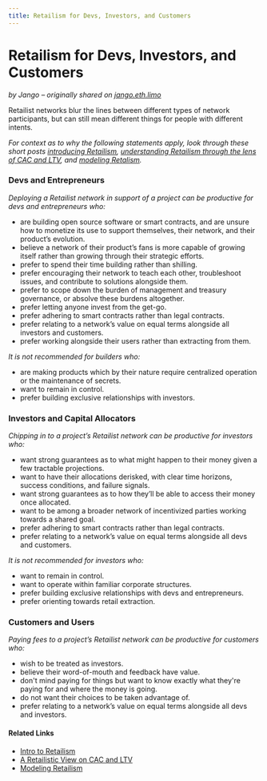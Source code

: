 ```yaml
---
title: Retailism for Devs, Investors, and Customers
---
```


# Retailism for Devs, Investors, and Customers

*by Jango – originally shared on [jango.eth.limo](https://jango.eth.limo/?id=3EB05292-0376-4B7D-AFCF-042B70673C3D)*

Retailist networks blur the lines between different types of network participants, but can still mean different things for people with different intents.

_For context as to why the following statements apply, look through these short posts [introducing Retailism](https://jango.eth.limo/9E01E72C-6028-48B7-AD04-F25393307132), [understanding Retailism through the lens of CAC and LTV](https://jango.eth.limo/572BD957-0331-4977-8B2D-35F84D693276), and [modeling Retalism](https://jango.eth.limo/B762F3CC-AEFE-4DE0-B08C-7C16400AF718/)._

### Devs and Entrepreneurs

*Deploying a Retailist network in support of a project can be productive for devs and entrepreneurs who:*

- are building open source software or smart contracts, and are unsure how to monetize its use to support themselves, their network, and their product’s evolution.
- believe a network of their product’s fans is more capable of growing itself rather than growing through their strategic efforts.
- prefer to spend their time building rather than shilling.
- prefer encouraging their network to teach each other, troubleshoot issues, and contribute to solutions alongside them.
- prefer to scope down the burden of management and treasury governance, or absolve these burdens altogether.
- prefer letting anyone invest from the get-go.
- prefer adhering to smart contracts rather than legal contracts.
- prefer relating to a network’s value on equal terms alongside all investors and customers.
- prefer working alongside their users rather than extracting from them.

*It is not recommended for builders who:*

- are making products which by their nature require centralized operation or the maintenance of secrets.
- want to remain in control.
- prefer building exclusive relationships with investors.

### Investors and Capital Allocators

*Chipping in to a project’s Retailist network can be productive for investors who:*

- want strong guarantees as to what might happen to their money given a few tractable projections.
- want to have their allocations derisked, with clear time horizons, success conditions, and failure signals.
- want strong guarantees as to how they’ll be able to access their money once allocated.
- want to be among a broader network of incentivized parties working towards a shared goal.
- prefer adhering to smart contracts rather than legal contracts. 
- prefer relating to a network’s value on equal terms alongside all devs and customers.

*It is not recommended for investors who:*

- want to remain in control.
- want to operate within familiar corporate structures.
- prefer building exclusive relationships with devs and entrepreneurs.
- prefer orienting towards retail extraction.

### Customers and Users

*Paying fees to a project’s Retailist network can be productive for customers who:*

- wish to be treated as investors.
- believe their word-of-mouth and feedback have value.
- don't mind paying for things but want to know exactly what they're paying for and where the money is going.
- do not want their choices to be taken advantage of.
- prefer relating to a network’s value on equal terms alongside all devs and investors.

#### Related Links

- [Intro to Retailism](https://jango.eth.limo/9E01E72C-6028-48B7-AD04-F25393307132)
- [A Retailistic View on CAC and LTV](https://jango.eth.limo/572BD957-0331-4977-8B2D-35F84D693276)
- [Modeling Retailism](https://jango.eth.limo/B762F3CC-AEFE-4DE0-B08C-7C16400AF718/)
